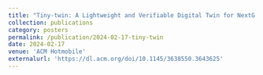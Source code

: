 ```yaml
---
title: "Tiny-twin: A Lightweight and Verifiable Digital Twin for NextG Cellular Networks"
collection: publications
category: posters
permalink: /publication/2024-02-17-tiny-twin
date: 2024-02-17
venue: 'ACM Hotmobile'
externalurl: 'https://dl.acm.org/doi/10.1145/3638550.3643625'
---
```


<!-- The contents above will be part of a list of publications, if the user clicks the link for the publication than the contents of section will be rendered as a full page, allowing you to provide more information about the paper for the reader. When publications are displayed as a single page, the contents of the above "citation" field will automatically be included below this section in a smaller font. -->
